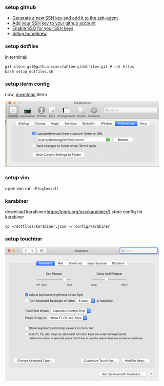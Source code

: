 ### setup  github

* [Generate a new SSH key and add it to the ssh-agent](https://help.github.com/en/articles/generating-a-new-ssh-key-and-adding-it-to-the-ssh-agent#generating-a-new-ssh-key)
* [Add your SSH key to your github account](https://help.github.com/en/articles/adding-a-new-ssh-key-to-your-github-account)
* [Enable SSO for your SSH keys ](https://help.github.com/en/articles/authorizing-an-ssh-key-for-use-with-a-saml-single-sign-on-organization)
* [Setup homebrew](https://brew.sh/)

### setup dotfiles

in terminal:
```
git clone git@github.com:sfahlberg/dotfiles.git # not https
bash setup_dotfiles.sh
```

### setup iterm config

now, [download](https://www.iterm2.com/downloads.html) iterm

![touchbar](images/iterm.png)

### setup vim

open vim
run `:PlugInstall`

### karabiner

download karabiner(https://pqrs.org/osx/karabiner/)
store config for karabiner
```
cp ~/dotfiles/karabiner.json ~/.config/karabiner
```
### setup touchbar

![touchbar](images/touchbar.png)
